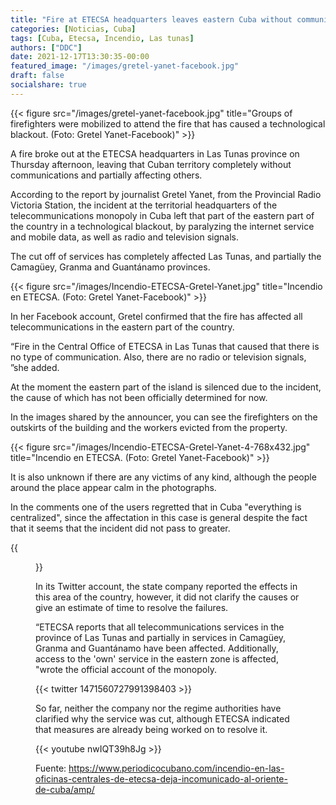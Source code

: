 ```yaml
---
title: "Fire at ETECSA headquarters leaves eastern Cuba without communications"
categories: [Noticias, Cuba]
tags: [Cuba, Etecsa, Incendio, Las tunas]
authors: ["DDC"]
date: 2021-12-17T13:30:35-00:00
featured_image: "/images/gretel-yanet-facebook.jpg"
draft: false
socialshare: true
---
```

{{< figure src="/images/gretel-yanet-facebook.jpg" title="Groups of firefighters were mobilized to attend the fire that has caused a technological blackout. (Foto: Gretel Yanet-Facebook)" >}}

A fire broke out at the ETECSA headquarters in Las Tunas province on Thursday afternoon, leaving that Cuban territory completely without communications and partially affecting others.

According to the report by journalist Gretel Yanet, from the Provincial Radio Victoria Station, the incident at the territorial headquarters of the telecommunications monopoly in Cuba left that part of the eastern part of the country in a technological blackout, by paralyzing the internet service and mobile data, as well as radio and television signals.

The cut off of services has completely affected Las Tunas, and partially the Camagüey, Granma and Guantánamo provinces.

{{< figure src="/images/Incendio-ETECSA-Gretel-Yanet.jpg" title="Incendio en ETECSA. (Foto: Gretel Yanet-Facebook)" >}}

In her Facebook account, Gretel confirmed that the fire has affected all telecommunications in the eastern part of the country.

“Fire in the Central Office of ETECSA in Las Tunas that caused that there is no type of communication. Also, there are no radio or television signals, ”she added.

At the moment the eastern part of the island is silenced due to the incident, the cause of which has not been officially determined for now.

In the images shared by the announcer, you can see the firefighters on the outskirts of the building and the workers evicted from the property.


{{< figure src="/images/Incendio-ETECSA-Gretel-Yanet-4-768x432.jpg" title="Incendio en ETECSA. (Foto: Gretel Yanet-Facebook)"  >}}

It is also unknown if there are any victims of any kind, although the people around the place appear calm in the photographs.

In the comments one of the users regretted that in Cuba "everything is centralized", since the affectation in this case is general despite the fact that it seems that the incident did not pass to greater.

{{<figure src = "/ images / Incendio-ETECSA-Gretel-Yanet-2-768x432.jpg" title = "Fire in ETECSA. (Photo: Gretel Yanet-Facebook)">}}


In its Twitter account, the state company reported the effects in this area of the country, however, it did not clarify the causes or give an estimate of time to resolve the failures.

“ETECSA reports that all telecommunications services in the province of Las Tunas and partially in services in Camagüey, Granma and Guantánamo have been affected. Additionally, access to the 'own' service in the eastern zone is affected, "wrote the official account of the monopoly.

{{< twitter 1471560727991398403 >}}

So far, neither the company nor the regime authorities have clarified why the service was cut, although ETECSA indicated that measures are already being worked on to resolve it.

{{< youtube nwIQT39h8Jg >}}

Fuente: https://www.periodicocubano.com/incendio-en-las-oficinas-centrales-de-etecsa-deja-incomunicado-al-oriente-de-cuba/amp/